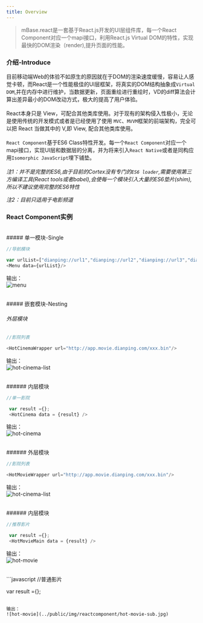 ```yaml
---
title: Overview
---
```


> mBase.react是一套基于React.js开发的UI层组件库，每一个React Component对应一个mapi接口，利用React.js Virtual DOM的特性，实现最快的DOM渲染（render),提升页面的性能。

### 介绍-Introduce

  目前移动端Web的体验不如原生的原因就在于DOM的渲染速度缓慢，容易让人感觉卡顿，而React是一个性能极佳的UI层框架，将真实的DOM结构抽象成`Virtual DOM`,并在内存中进行维护，当数据更新，页面重绘进行重绘时，VD的diff算法会计算出差异最小的DOM改动方式，极大的提高了用户体验。   
<br /> 
  React本身只是 View，可配合其他类库使用。对于现有的架构侵入性极小，无论是使用传统的开发模式或者是已经使用了使用 `MVC`、`MVVM`框架的前端架构，完全可以把 React 当做其中的 V,即 View, 配合其他类库使用。   
<br />
`React Component`基于ES6 Class特性开发。每一个`React Component`对应一个mapi接口，实现UI层和数据层的分离，并为将来引入`React Native`或者是同构应用`Isomorphic JavaScript`埋下铺垫。   
<br />
*注1：并不是完整的ES6,由于目前的Cortex没有专门的`ES6 loader`,需要使用第三方编译工具(React tools或者babel),会使每一个模块引入大量的ES6垫片(shim),所以不建议使用完整的ES6特性*      
  
*注2：目前只适用于电影频道*   


### React Component实例

<br />
##### 单一模块-Single

```javascript
//导航模块

var urlList=["dianping://url1","dianping://url2","dianping://url3","dianping://url4"];
<Menu data={urlList}/>
```   

输出：   
![menu](../public/img/reactcomponent/menu.jpg)

<br />
##### 嵌套模块-Nesting


###### 外层模块

```javascript
//影院列表

<HotCinemaWrapper url="http://app.movie.dianping.com/xxx.bin"/>
```

输出：   
![hot-cinema-list](../public/img/reactcomponent/hot-cinema-list.jpg)

<br />
###### 内层模块

```javascript
//单一影院

 var result ={};
 <HotCinema data = {result} />
```

输出：   
![hot-cinema](../public/img/reactcomponent/hot-cinema.jpg)

<br />
###### 外层模块

```javascript
//影院列表

<HotMovieWrapper url="http://app.movie.dianping.com/xxx.bin"/>
```

输出：   
![hot-cinema-list](../public/img/reactcomponent/hot-movie-list.jpg)


<br />
###### 内层模块

```javascript
//推荐影片

 var result ={};
 <HotMovieMain data = {result} />
```

输出：    
![hot-movie](../public/img/reactcomponent/hot-movie-main.jpg)

<br />
```javascript
//普通影片

 var result ={};
 <HotMovieSub data = {result} />
```

输出：   
![hot-movie](../public/img/reactcomponent/hot-movie-sub.jpg)


